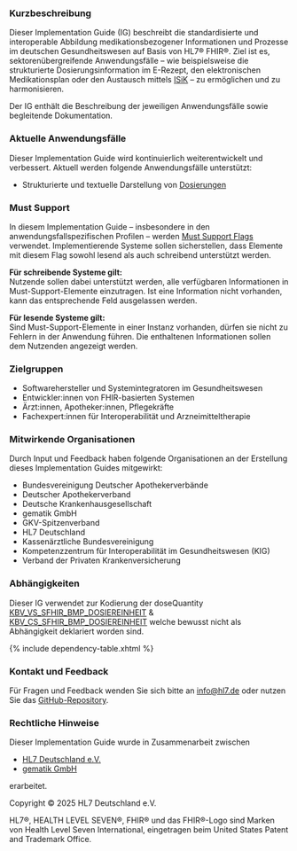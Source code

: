 ### Kurzbeschreibung

Dieser Implementation Guide (IG) beschreibt die standardisierte und interoperable Abbildung medikationsbezogener Informationen und Prozesse im deutschen Gesundheitswesen auf Basis von HL7® FHIR®. Ziel ist es, sektorenübergreifende Anwendungsfälle – wie beispielsweise die strukturierte Dosierungsinformation im E-Rezept, den elektronischen Medikationsplan oder den Austausch mittels [ISiK](https://fachportal.gematik.de/informationen-fuer/isik/bestaetigungsverfahren-isik) – zu ermöglichen und zu harmonisieren.

Der IG enthält die Beschreibung der jeweiligen Anwendungsfälle sowie begleitende Dokumentation.

### Aktuelle Anwendungsfälle

Dieser Implementation Guide wird kontinuierlich weiterentwickelt und verbessert. Aktuell werden folgende Anwendungsfälle unterstützt:

- Strukturierte und textuelle Darstellung von [Dosierungen](./dosierung-einfuehrung.html)

### Must Support

In diesem Implementation Guide – insbesondere in den anwendungsfallspezifischen Profilen – werden [Must Support Flags](https://www.hl7.org/fhir/profiling.html#mustsupport) verwendet. Implementierende Systeme sollen sicherstellen, dass Elemente mit diesem Flag sowohl lesend als auch schreibend unterstützt werden.

**Für schreibende Systeme gilt:**  
Nutzende sollen dabei unterstützt werden, alle verfügbaren Informationen in Must-Support-Elemente einzutragen. Ist eine Information nicht vorhanden, kann das entsprechende Feld ausgelassen werden.

**Für lesende Systeme gilt:**  
Sind Must-Support-Elemente in einer Instanz vorhanden, dürfen sie nicht zu Fehlern in der Anwendung führen. Die enthaltenen Informationen sollen dem Nutzenden angezeigt werden.

### Zielgruppen

- Softwarehersteller und Systemintegratoren im Gesundheitswesen
- Entwickler:innen von FHIR-basierten Systemen
- Ärzt:innen, Apotheker:innen, Pflegekräfte
- Fachexpert:innen für Interoperabilität und Arzneimitteltherapie

### Mitwirkende Organisationen

Durch Input und Feedback haben folgende Organisationen an der Erstellung dieses Implementation Guides mitgewirkt:

- Bundesvereinigung Deutscher Apothekerverbände  
- Deutscher Apothekerverband  
- Deutsche Krankenhausgesellschaft  
- gematik GmbH  
- GKV-Spitzenverband  
- HL7 Deutschland  
- Kassenärztliche Bundesvereinigung  
- Kompetenzzentrum für Interoperabilität im Gesundheitswesen (KIG) 
- Verband der Privaten Krankenversicherung  

### Abhängigkeiten

Dieser IG verwendet zur Kodierung der doseQuantity [KBV_VS_SFHIR_BMP_DOSIEREINHEIT](https://fhir.kbv.de/ValueSet/KBV_VS_SFHIR_BMP_DOSIEREINHEIT) & [KBV_CS_SFHIR_BMP_DOSIEREINHEIT](https://fhir.kbv.de/CodeSystem/KBV_CS_SFHIR_BMP_DOSIEREINHEIT) welche bewusst nicht als Abhängigkeit deklariert worden sind.

{% include dependency-table.xhtml %}

### Kontakt und Feedback

Für Fragen und Feedback wenden Sie sich bitte an [info@hl7.de](mailto:info@hl7.de) oder nutzen Sie das [GitHub-Repository](https://github.com/hl7germany/medication-ig-de-r4/issues).

### Rechtliche Hinweise

Dieser Implementation Guide wurde in Zusammenarbeit zwischen   
- [HL7 Deutschland e.V.](https://hl7.de/)  
- [gematik GmbH](https://www.gematik.de/)  

erarbeitet.

Copyright © 2025 HL7 Deutschland e.V.

HL7®, HEALTH LEVEL SEVEN®, FHIR® und das FHIR®-Logo sind Marken von Health Level Seven International, eingetragen beim United States Patent and Trademark Office.
